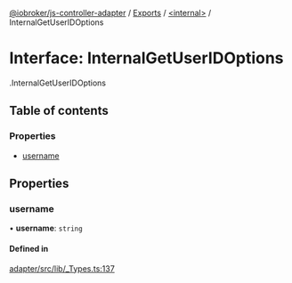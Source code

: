 [@iobroker/js-controller-adapter](../README.md) / [Exports](../modules.md) / [<internal\>](../modules/internal_.md) / InternalGetUserIDOptions

# Interface: InternalGetUserIDOptions

[<internal>](../modules/internal_.md).InternalGetUserIDOptions

## Table of contents

### Properties

- [username](internal_.InternalGetUserIDOptions.md#username)

## Properties

### username

• **username**: `string`

#### Defined in

[adapter/src/lib/_Types.ts:137](https://github.com/ioBroker/ioBroker.js-controller/blob/7a194a15/packages/adapter/src/lib/_Types.ts#L137)
